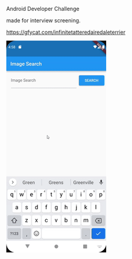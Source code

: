 Android Developer Challenge

made for interview screening.

https://gfycat.com/infinitetatteredairedaleterrier

![](https://github.com/Cabreros/androidchallenge/blob/master/adcGIF%20large.gif)

